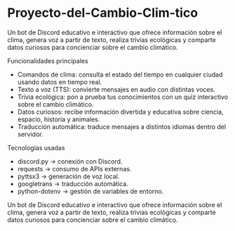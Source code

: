# Proyecto-del-Cambio-Clim-tico

Un bot de Discord educativo e interactivo que ofrece información sobre el clima, genera voz a partir de texto, realiza trivias ecológicas y comparte datos curiosos para concienciar sobre el cambio climático.

Funcionalidades principales
- Comandos de clima: consulta el estado del tiempo en cualquier ciudad usando datos en tiempo real.
- Texto a voz (TTS): convierte mensajes en audio con distintas voces.
- Trivia ecológica: pon a prueba tus conocimientos con un quiz interactivo sobre el cambio climático.
- Datos curiosos: recibe información divertida y educativa sobre ciencia, espacio, historia y animales.
- Traducción automática: traduce mensajes a distintos idiomas dentro del servidor.

Tecnologías usadas
- discord.py → conexión con Discord.
- requests → consumo de APIs externas.
- pyttsx3 → generación de voz local.
- googletrans → traducción automática.
- python-dotenv → gestión de variables de entorno.

Un bot de Discord educativo e interactivo que ofrece información sobre el clima, genera voz a partir de texto, realiza trivias ecológicas y comparte datos curiosos para concienciar sobre el cambio climático.
